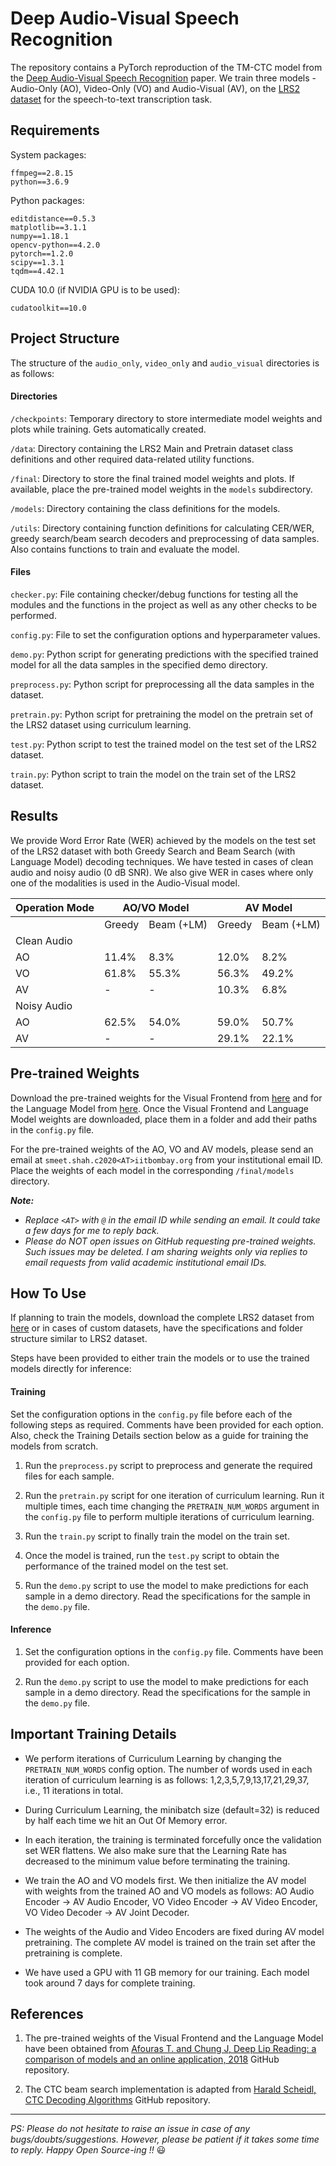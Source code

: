 # Deep Audio-Visual Speech Recognition

The repository contains a PyTorch reproduction of the TM-CTC model from the [Deep Audio-Visual Speech Recognition](https://arxiv.org/abs/1809.02108) paper. We train three models - Audio-Only (AO), Video-Only (VO) and Audio-Visual (AV), on the [LRS2 dataset](http://www.robots.ox.ac.uk/~vgg/data/lip_reading/lrs2.html) for the speech-to-text transcription task.

## Requirements

System packages:

	ffmpeg==2.8.15
	python==3.6.9

Python packages:

	editdistance==0.5.3
	matplotlib==3.1.1
	numpy==1.18.1
	opencv-python==4.2.0
	pytorch==1.2.0
	scipy==1.3.1
	tqdm==4.42.1

CUDA 10.0 (if NVIDIA GPU is to be used):

	cudatoolkit==10.0


## Project Structure

The structure of the `audio_only`, `video_only` and `audio_visual` directories is as follows:

#### Directories

`/checkpoints`: Temporary directory to store intermediate model weights and plots while training. Gets automatically created.

`/data`: Directory containing the LRS2 Main and Pretrain dataset class definitions and other required data-related utility functions.

`/final`: Directory to store the final trained model weights and plots. If available, place the pre-trained model weights in the `models` subdirectory.

`/models`: Directory containing the class definitions for the models.

`/utils`: Directory containing function definitions for calculating CER/WER, greedy search/beam search decoders and preprocessing of data samples. Also contains functions to train and evaluate the model.

#### Files

`checker.py`: File containing checker/debug functions for testing all the modules and the functions in the project as well as any other checks to be performed.

`config.py`: File to set the configuration options and hyperparameter values.

`demo.py`: Python script for generating predictions with the specified trained model for all the data samples in the specified demo directory.

`preprocess.py`: Python script for preprocessing all the data samples in the dataset.

`pretrain.py`: Python script for pretraining the model on the pretrain set of the LRS2 dataset using curriculum learning.

`test.py`: Python script to test the trained model on the test set of the LRS2 dataset.

`train.py`: Python script to train the model on the train set of the LRS2 dataset.


## Results

We provide Word Error Rate (WER) achieved by the models on the test set of the LRS2 dataset with both Greedy Search and Beam Search (with Language Model) decoding techniques. We have tested in cases of clean audio and noisy audio (0 dB SNR). We also give WER in cases where only one of the modalities is used in the Audio-Visual model.

<table>
<thead>
  <tr>
    <th>Operation Mode</th>
    <th colspan="2">AO/VO Model</th>
    <th colspan="2">AV Model</th>
  </tr>
</thead>
<tbody>
  <tr>
    <td></td>
    <td>Greedy</td>
    <td>Beam (+LM)<br></td>
    <td>Greedy</td>
    <td>Beam (+LM)</td>
  </tr>
  <tr>
    <td colspan="5">Clean Audio</td>
  </tr>
  <tr>
    <td>AO</td>
    <td>11.4%</td>
    <td>8.3%</td>
    <td>12.0%</td>
    <td>8.2%</td>
  </tr>
  <tr>
    <td>VO</td>
    <td>61.8%</td>
    <td>55.3%</td>
    <td>56.3%</td>
    <td>49.2%</td>
  </tr>
  <tr>
    <td>AV</td>
    <td>-</td>
    <td>-</td>
    <td>10.3%</td>
    <td>6.8%</td>
  </tr>
  <tr>
    <td colspan="5">Noisy Audio</td>
  </tr>
  <tr>
    <td>AO</td>
    <td>62.5%</td>
    <td>54.0%</td>
    <td>59.0%</td>
    <td>50.7%</td>
  </tr>
  <tr>
    <td>AV</td>
    <td>-</td>
    <td>-</td>
    <td>29.1%</td>
    <td>22.1%</td>
  </tr>
</tbody>
</table>


## Pre-trained Weights

Download the pre-trained weights for the Visual Frontend from [here](https://drive.google.com/file/d/1cgpu3X6WFbkrMDaHGX-8SWzj4gS-lU6s/view?usp=drivesdk) and for the Language Model from [here](https://drive.google.com/file/d/19viuy3ZXDkmigzdEiRGSZZG1TXwqw3Tb/view?usp=drivesdk). Once the Visual Frontend and Language Model weights are downloaded, place them in a folder and add their paths in the `config.py` file.

For the pre-trained weights of the AO, VO and AV models, please send an email at `smeet.shah.c2020<AT>iitbombay.org` from your institutional email ID. Place the weights of each model in the corresponding `/final/models` directory.

***Note:***
- *Replace `<AT>` with `@` in the email ID while sending an email. It could take a few days for me to reply back.*
- *Please do NOT open issues on GitHub requesting pre-trained weights. Such issues may be deleted. I am sharing weights only via replies to email requests from valid academic institutional email IDs.*


## How To Use

If planning to train the models, download the complete LRS2 dataset from [here](http://www.robots.ox.ac.uk/~vgg/data/lip_reading/lrs2.html) or in cases of custom datasets, have the specifications and folder structure similar to LRS2 dataset.

Steps have been provided to either train the models or to use the trained models directly for inference:

#### Training

Set the configuration options in the `config.py` file before each of the following steps as required. Comments have been provided for each option. Also, check the Training Details section below as a guide for training the models from scratch.

1. Run the `preprocess.py` script to preprocess and generate the required files for each sample.

2. Run the `pretrain.py` script for one iteration of curriculum learning. Run it multiple times, each time changing the `PRETRAIN_NUM_WORDS` argument in the `config.py` file to perform multiple iterations of curriculum learning.

3. Run the `train.py` script to finally train the model on the train set.

4. Once the model is trained, run the `test.py` script to obtain the performance of the trained model on the test set.

5. Run the `demo.py` script to use the model to make predictions for each sample in a demo directory. Read the specifications for the sample in the `demo.py` file.

#### Inference

1. Set the configuration options in the `config.py` file. Comments have been provided for each option.

2. Run the `demo.py` script to use the model to make predictions for each sample in a demo directory. Read the specifications for the sample in the `demo.py` file.


## Important Training Details

- We perform iterations of Curriculum Learning by changing the `PRETRAIN_NUM_WORDS` config option. The number of words used in each iteration of curriculum learning is as follows: 1,2,3,5,7,9,13,17,21,29,37, i.e., 11 iterations in total.

- During Curriculum Learning, the minibatch size (default=32) is reduced by half each time we hit an Out Of Memory error.

- In each iteration, the training is terminated forcefully once the validation set WER flattens. We also make sure that the Learning Rate has decreased to the minimum value before terminating the training.

- We train the AO and VO models first. We then initialize the AV model with weights from the trained AO and VO models as follows: AO Audio Encoder &#8594; AV Audio Encoder, VO Video Encoder &#8594; AV Video Encoder, VO Video Decoder &#8594; AV Joint Decoder.

- The weights of the Audio and Video Encoders are fixed during AV model pretraining. The complete AV model is trained on the train set after the pretraining is complete.

- We have used a GPU with 11 GB memory for our training. Each model took around 7 days for complete training.

## References

1. The pre-trained weights of the Visual Frontend and the Language Model have been obtained from [Afouras T. and Chung J, Deep Lip Reading: a comparison of models and an online application, 2018](https://github.com/afourast/deep_lip_reading) GitHub repository.

2. The CTC beam search implementation is adapted from [Harald Scheidl, CTC Decoding Algorithms](https://github.com/githubharald/CTCDecoder) GitHub repository.

***

*PS: Please do not hesitate to raise an issue in case of any bugs/doubts/suggestions. However, please be patient if it takes some time to reply. Happy Open Source-ing !!* 😃
